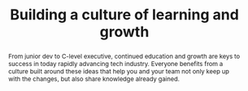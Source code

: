 ---
title: "Building a culture of learning and growth"
speaker: Tre Ammatuna
tags: ["Talk", "CascadiaJS 2018", "Tre Ammatuna"]
abstract: "From junior dev to C-level executive, continued education and growth are keys to success in today rapidly advancing tech industry. Everyone benefits from a culture built around these ideas that help you and your team not only keep up with the changes, but also share knowledge already gained."
ytID: x2jq0lvUu68
layout: talk
---